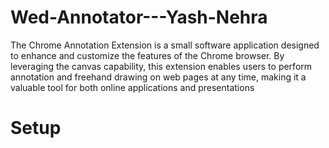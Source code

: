 # Wed-Annotator---Yash-Nehra
The Chrome Annotation Extension is a small software application designed to enhance and customize the features of the Chrome browser. By leveraging the canvas capability, this extension enables users to perform annotation and freehand drawing on web pages at any time, making it a valuable tool for both online applications and presentations
# Setup
